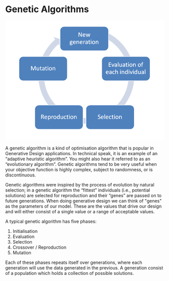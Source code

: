 # Genetic Algorithms

![GAProcess](../.gitbook/assets/4_06_gaprocess.png)

A genetic algorithm is a kind of optimisation algorithm that is popular in Generative Design applications. In technical speak, it is an example of an “adaptive heuristic algorithm”. You might also hear it referred to as an “evolutionary algorithm”. Genetic algorithms tend to be very useful when your objective function is highly complex, subject to randomness, or is discontinuous.

Genetic algorithms were inspired by the process of evolution by natural selection; in a genetic algorithm the “fittest” individuals \(i.e., potential solutions\) are selected for reproduction and their “genes” are passed on to future generations. When doing generative design we can think of "genes" as the parameters of our model. These are the values that drive our design and will either consist of a single value or a range of acceptable values.

A typical genetic algorithm has five phases:

1. Initialisation
2. Evaluation 
3. Selection 
4. Crossover / Reproduction
5. Mutation 

Each of these phases repeats itself over generations, where each generation will use the data generated in the previous. A generation consist of a population which holds a collection of possible solutions.

